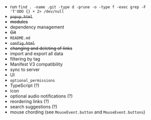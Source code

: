 - run `find . -name .git -type d -prune -o -type f -exec grep -F 'T'ODO {} + 2> /dev/null`
- ~~`popup.html`~~
- ~~modules~~
- dependency management
- ~~Git~~
- `README.md`
- ~~`config.html`~~
- ~~changing and deleting of links~~
- import and export all data
- filtering by tag
- Manifest V3 compatibility
- sync to server
- UI
- `optional_permissions`
- TypeScript (?)
- icon
- optional audio notifications (?)
- reordering links (?)
- search suggestions (?)
- mouse chording (see `MouseEvent.button` and `MouseEvent.buttons`)
